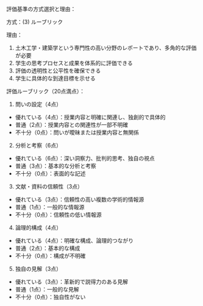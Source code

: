 評価基準の方式選択と理由：

方式：(3) ルーブリック

理由：
1. 土木工学・建築学という専門性の高い分野のレポートであり、多角的な評価が必要
2. 学生の思考プロセスと成果を体系的に評価できる
3. 評価の透明性と公平性を確保できる
4. 学生に具体的な到達目標を示せる

評価ルーブリック（20点満点）：

1. 問いの設定（4点）
- 優れている（4点）：授業内容と明確に関連し、独創的で具体的
- 普通（2点）：授業内容との関連性が一部不明確
- 不十分（0点）：問いが曖昧または授業内容と無関係

2. 分析と考察（6点）
- 優れている（6点）：深い洞察力、批判的思考、独自の視点
- 普通（3点）：基本的な分析と考察
- 不十分（0点）：表面的な記述

3. 文献・資料の信頼性（3点）
- 優れている（3点）：信頼性の高い複数の学術的情報源
- 普通（1点）：一般的な情報源
- 不十分（0点）：信頼性の低い情報源

4. 論理的構成（4点）
- 優れている（4点）：明確な構成、論理的つながり
- 普通（2点）：基本的な構成
- 不十分（0点）：構成が不明確

5. 独自の見解（3点）
- 優れている（3点）：革新的で説得力のある見解
- 普通（1点）：一般的な見解
- 不十分（0点）：独自性がない